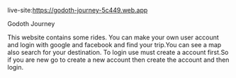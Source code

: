 live-site:https://godoth-journey-5c449.web.app

Godoth Journey

This website contains some rides. You can make your own user account and login with google and facebook and find your trip.You can see a map also search for your destination.
To login use must create a account first.So if you are new go to create a new account then create the account and then login.